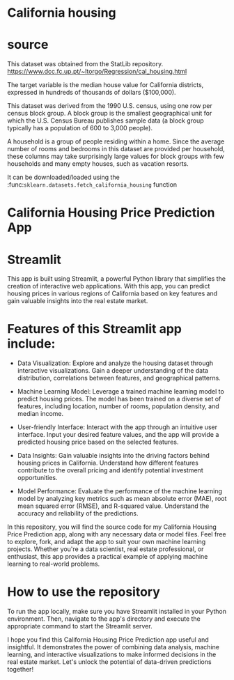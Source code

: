 # California housing


# source

This dataset was obtained from the StatLib repository.
https://www.dcc.fc.up.pt/~ltorgo/Regression/cal_housing.html

The target variable is the median house value for California districts,
expressed in hundreds of thousands of dollars ($100,000).

This dataset was derived from the 1990 U.S. census, using one row per census
block group. A block group is the smallest geographical unit for which the U.S.
Census Bureau publishes sample data (a block group typically has a population
of 600 to 3,000 people).

A household is a group of people residing within a home. Since the average
number of rooms and bedrooms in this dataset are provided per household, these
columns may take surprisingly large values for block groups with few households
and many empty houses, such as vacation resorts.

It can be downloaded/loaded using the
:func:`sklearn.datasets.fetch_california_housing` function


 
# California Housing Price Prediction App

# Streamlit

This app is built using Streamlit, a powerful Python library that simplifies the creation of interactive web applications. With this app, you can predict housing prices in various regions of California based on key features and gain valuable insights into the real estate market.


# Features of this Streamlit app include:

* Data Visualization: Explore and analyze the housing dataset through interactive visualizations. Gain a deeper understanding of the data distribution, correlations between features, and geographical patterns.

* Machine Learning Model: Leverage a trained machine learning model to predict housing prices. The model has been trained on a diverse set of features, including location, number of rooms, population density, and median income.

* User-friendly Interface: Interact with the app through an intuitive user interface. Input your desired feature values, and the app will provide a predicted housing price based on the selected features.

* Data Insights: Gain valuable insights into the driving factors behind housing prices in California. Understand how different features contribute to the overall pricing and identify potential investment opportunities.

* Model Performance: Evaluate the performance of the machine learning model by analyzing key metrics such as mean absolute error (MAE), root mean squared error (RMSE), and R-squared value. Understand the accuracy and reliability of the predictions.

In this repository, you will find the source code for my California Housing Price Prediction app, along with any necessary data or model files. Feel free to explore, fork, and adapt the app to suit your own machine learning projects. Whether you're a data scientist, real estate professional, or enthusiast, this app provides a practical example of applying machine learning to real-world problems.

# How to use the repository

To run the app locally, make sure you have Streamlit installed in your Python environment. Then, navigate to the app's directory and execute the appropriate command to start the Streamlit server.

I hope you find this California Housing Price Prediction app useful and insightful. It demonstrates the power of combining data analysis, machine learning, and interactive visualizations to make informed decisions in the real estate market. Let's unlock the potential of data-driven predictions together!

